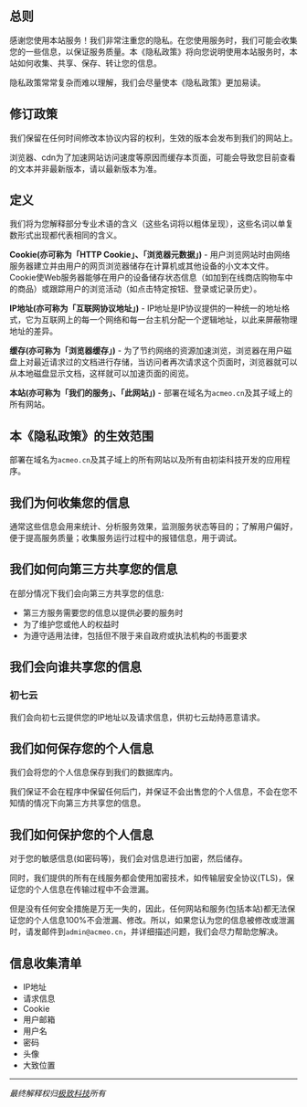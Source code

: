 ## 总则

感谢您使用本站服务！我们非常注重您的隐私。在您使用服务时，我们可能会收集您的一些信息，以保证服务质量。本《隐私政策》将向您说明使用本站服务时，本站如何收集、共享、保存、转让您的信息。

隐私政策常常复杂而难以理解，我们会尽量使本《隐私政策》更加易读。

## 修订政策

我们保留在任何时间修改本协议内容的权利，生效的版本会发布到我们的网站上。

浏览器、cdn为了加速网站访问速度等原因而缓存本页面，可能会导致您目前查看的文本并非最新版本，请以最新版本为准。

## 定义

我们将为您解释部分专业术语的含义（这些名词将以粗体呈现），这些名词以单复数形式出现都代表相同的含义。

**Cookie(亦可称为「HTTP Cookie」、「浏览器元数据」)** - 用户浏览网站时由网络服务器建立并由用户的网页浏览器储存在计算机或其他设备的小文本文件。Cookie使Web服务器能够在用户的设备储存状态信息（如加到在线商店购物车中的商品）或跟踪用户的浏览活动（如点击特定按钮、登录或记录历史）。

**IP地址(亦可称为「互联网协议地址」)** - IP地址是IP协议提供的一种统一的地址格式，它为互联网上的每一个网络和每一台主机分配一个逻辑地址，以此来屏蔽物理地址的差异。 

**缓存(亦可称为「浏览器缓存」)** - 为了节约网络的资源加速浏览，浏览器在用户磁盘上对最近请求过的文档进行存储，当访问者再次请求这个页面时，浏览器就可以从本地磁盘显示文档，这样就可以加速页面的阅览。

**本站(亦可称为「我们的服务」、「此网站」)** - 部署在域名为`acmeo.cn`及其子域上的所有网站。

## 本《隐私政策》的生效范围

部署在域名为`acmeo.cn`及其子域上的所有网站以及所有由初柒科技开发的应用程序。

## 我们为何收集您的信息

通常这些信息会用来统计、分析服务效果，监测服务状态等目的；了解用户偏好，便于提高服务质量；收集服务运行过程中的报错信息，用于调试。

## 我们如何向第三方共享您的信息

在部分情况下我们会向第三方共享您的信息:

- 第三方服务需要您的信息以提供必要的服务时
- 为了维护您或他人的权益时
- 为遵守适用法律，包括但不限于来自政府或执法机构的书面要求

## 我们会向谁共享您的信息

### 初七云

我们会向初七云提供您的IP地址以及请求信息，供初七云劫持恶意请求。

## 我们如何保存您的个人信息

我们会将您的个人信息保存到我们的数据库内。

我们保证不会在程序中保留任何后门，并保证不会出售您的个人信息，不会在您不知情的情况下向第三方共享您的信息。

## 我们如何保护您的个人信息

对于您的敏感信息(如密码等)，我们会对信息进行加密，然后储存。

同时，我们提供的所有在线服务都会使用加密技术，如传输层安全协议(TLS)，保证您的个人信息在传输过程中不会泄漏。

但是没有任何安全措施是万无一失的，因此，任何网站和服务(包括本站)都无法保证您的个人信息100%不会泄漏、修改。所以，如果您认为您的信息被修改或泄漏时，请发邮件到`admin@acmeo.cn`，并详细描述问题，我们会尽力帮助您解决。

## 信息收集清单

- IP地址
- 请求信息
- Cookie
- 用户邮箱
- 用户名
- 密码
- 头像
- 大致位置

****

*最终解释权归[极致科技](https://acmeo.cn)所有*

